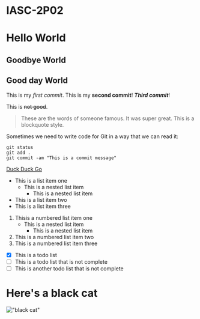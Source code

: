 # IASC-2P02
# Hello World
## Goodbye World
<h2>Good day World</h2>

This is my *first commit*. This is my **second commit**! ***Third commit***!

This is ~~not good~~.

> These are the words of someone famous. It was super great. This is a blockquote style.

Sometimes we need to write code for Git in a way that we can read it:

```
git status
git add .
git commit -am "This is a commit message"
```

[Duck Duck Go](https://duck.com)

- This is a list item one
    - This is a nested list item
        - This is a nested list item
- This is a list item two
- This is a list item three

1. Thisis a numbered list item one
    - This is a nested list item
        - This is a nested list item
2. This is a numbered list item two
3. This is a numbered list item three

- [x] This is a todo list
- [ ] This is a todo list that is not complete
- [ ] This is another todo list that is not complete

# Here's a black cat

!["black cat"](https://www.janebissellwriting.com/uploads/7/4/4/9/74491645/blackcat12598627-f1024_orig.jpg)

